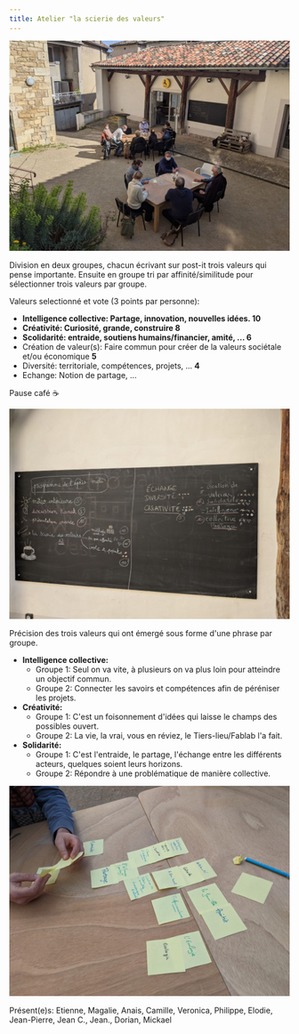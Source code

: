 ```yaml
---
title: Atelier "la scierie des valeurs"
---
```


![](assets/images/posts/ateliers_2.jpg)

Division en deux groupes, chacun écrivant sur post-it trois valeurs qui pense importante. Ensuite en groupe tri par affinité/similitude pour sélectionner trois valeurs par groupe.

Valeurs selectionné et vote (3 points par personne):

- **Intelligence collective: Partage, innovation, nouvelles idées. 10**
- **Créativité: Curiosité, grande, construire 8**
- **Scolidarité: entraide, soutiens humains/financier, amité, ... 6** 
- Création de valeur(s): Faire commun pour créer de la valeurs sociétale et/ou économique **5**
- Diversité: territoriale, compétences, projets, ... **4**
- Echange: Notion de partage, ... 

Pause café ☕

![](assets/images/posts/ateliers_3.jpg)

Précision des trois valeurs qui ont émergé sous forme d'une phrase par groupe.

- **Intelligence collective:**
	- Groupe 1: Seul on va vite, à plusieurs on va plus loin pour atteindre un objectif commun.
	- Groupe 2: Connecter les savoirs et compétences afin de péréniser les projets.
- **Créativité:**
	- Groupe 1: C'est un foisonnement d'idées qui laisse le champs des possibles ouvert.
	- Groupe 2: La vie, la vrai, vous en réviez, le Tiers-lieu/Fablab l'a fait.
- **Solidarité:**
	- Groupe 1: C'est l'entraide, le partage, l'échange entre les différents acteurs, quelques soient leurs horizons.
	- Groupe 2: Répondre à une problématique de manière collective.

![](assets/images/posts/ateliers_1.jpg)

Présent(e)s: Etienne, Magalie, Anais, Camille, Veronica, Philippe, Elodie, Jean-Pierre, Jean C., Jean., Dorian, Mickael
